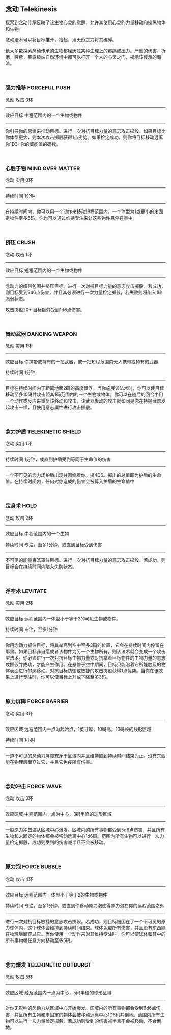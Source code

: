 ## 念动 Telekinesis

探索到念动传承反映了该生物心灵的觉醒，允许其使用心灵的力量移动和操纵物体和生物。

念动法术可以将目标推开，抬起，用无形之力将其碾碎。

绝大多数探索念动传承的生物都经历过某种生理上的疼痛或压力。严重的伤害，折磨，疲惫，暴露极端自然环境中都可以打开一个人的心灵之门，揭示该传承的魔法。

 

### 强力推移 FORCEFUL PUSH

念动 攻击 0环

------------------------------------------------------------------------

效应目标 中程范围内的一个生物或物件

------------------------------------------------------------------------

你引导你的思维来推动目标。进行一次对抗目标力量的意志攻击掷骰。如果目标比你体型更大，则本次攻击掷骰获得1点劣势。如果检定成功，则你将目标移动远离你1D3+你的威能值的码数。

 

### 心胜于物 MIND OVER MATTER

念动 实用 0环

------------------------------------------------------------------------

持续时间 1分钟

------------------------------------------------------------------------

在持续时间内，你可以用一个动作来移动短程范围内，一个体型为1或更小的未固定物件至多5码。你也可以通过维持专注来让这些物件悬停在空中。

 

### 挤压 CRUSH

念动 攻击 1环

------------------------------------------------------------------------

效应目标 短程范围内的一个生物或物件

------------------------------------------------------------------------

念动力的纽带包围并挤压目标。进行一次对抗目标力量的意志攻击掷骰。若成功，则目标受到3d6点伤害，并且其必须进行一次力量检定掷骰，若失败则将陷入1轮脆弱状态。

攻击掷骰20+ 目标额外受到1d6点伤害。

 

### 舞动武器 DANCING WEAPON

念动 实用 1环

------------------------------------------------------------------------

效应目标 你携带或持有的一把武器，或一把短程范围内无人携带或持有的武器

持续时间 1分钟

------------------------------------------------------------------------

目标在持续时间内于距离地面2码的高度飘浮。当你施展该法术时，你可以使目标移动至多10码并攻击距其1码范围内的一个生物或物体。你可以在随后的回合中用一个动作或反应来重复该移动和攻击。该武器发动的攻击就如同是你在持握武器发起攻击一样，且使用意志属性进行攻击掷骰。

 

### 念力护盾 TELEKINETIC SHIELD

念动 实用 1环

------------------------------------------------------------------------

持续时间 1分钟，或直到护盾受到等同于生命值的伤害

------------------------------------------------------------------------

一个不可见的念力场护盾出现并围绕着你。掷4D6。掷出的总值即为护盾的生命值。在持续时间内，任何对你造成的伤害会被算入护盾的生命值中

 

### 定身术 HOLD

念动 攻击 2环

------------------------------------------------------------------------

效应目标 中程范围内的一个生物

持续时间 专注，至多1分钟，或直到目标受到伤害

------------------------------------------------------------------------

不可见的能量束笼罩住目标。进行一次对抗目标力量的意志攻击掷骰。若成功，则目标会在持续时间内陷入失防状态。

 

### 浮空术 LEVITATE

念动 实用 2环

------------------------------------------------------------------------

效应目标 远程范围内一体型小于等于2的可见生物或物件。

持续时间 专注，至多1分钟

------------------------------------------------------------------------

你用念动力抓住目标，将其举高到空中至多3码的位置，它会在持续时间内停留在那里。如果目标非自愿或者该物件为另一个生物所有，则该法术就会变成一个攻击型法术。你必须进行一次对抗目标生物力量或对抗拿着目标物件的生物力量的意志攻掷骰并成功，才能产生作用。在悬停于空中期间，目标只能沿着它所能触及的物体表面进行攀爬移动。对抗目标防御或敏捷的攻击掷骰获得1点优势。当你在该效果上进行专注时，你可以使目标上升或下降至多3码。

 

### 原力屏障 FORCE BARRIER

念动 实用 3环

------------------------------------------------------------------------

效应区域 远程范围内一点为起始点，1英寸厚，10码高，10码长的线形区域

持续时间 1小时

------------------------------------------------------------------------

一道不可见的念动力屏障充斥于区域内并且维持直到持续时间结束为止。没有东西能在物理层面穿过它，并且它免疫所有伤害。

 

### 念动冲击 FORCE WAVE

念动 攻击 3环

------------------------------------------------------------------------

效应区域 中程范围内一点为中心，3码半径的球形区域

------------------------------------------------------------------------

一股原力冲击波从区域中心爆发。区域内的所有事物都受到5d6点伤害，并且所有生物和未固定的物体都会被移动远离中心1d6码。范围内所有生物可以进行一次力量检定掷骰，成功则受到的伤害减半且不会被移动。

 

### 原力泡 FORCE BUBBLE

念动 攻击 4环

------------------------------------------------------------------------

效应目标 远程范围内一体型小于等于2的生物或物件

持续时间 专注，至多1分钟，或直到你移动原力泡使得原力泡在你的远程范围之外

------------------------------------------------------------------------

进行一次对抗目标敏捷的意志攻击掷骰。若成功，则目标被困在了一个不可见的原力球体内，这个球体会维持到持续时间结束。球体免疫所有伤害，并且没有东西能在物理层面穿过它。当你使用一个动作来对其维持专注时，你可以使球体和其中的所有事物朝任意方向移动至多5码。

 

### 念力爆发 TELEKINETIC OUTBURST

念动 攻击 5环

------------------------------------------------------------------------

效应区域 触及范围内一点为中心，5码半径的球形区域

------------------------------------------------------------------------

对你无影响的念动力从区域中心开始爆发。区域内的所有事物都会受到6d6点伤害，并且所有生物和未固定的物体会被移动远离中心1D6码并倒地。范围内所有生物可以进行一次力量检定掷骰，若成功则受到的伤害减半且不会被移动，不会倒地。

 
